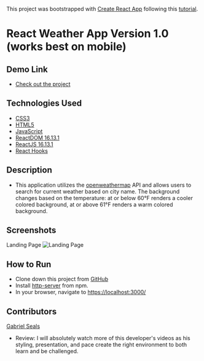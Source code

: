 This project was bootstrapped with [Create React App](https://github.com/facebook/create-react-app) following this [tutorial](https://youtu.be/GuA0_Z1llYU).

# React Weather App Version 1.0 (works best on mobile)

## Demo Link

* [Check out the project](https://reactweatherapp-51133.firebaseapp.com)

## Technologies Used

* [CSS3](https://www.w3.org/Style/CSS/Overview.en.html)
* [HTML5](https://html.spec.whatwg.org/multipage/)
* [JavaScript](https://www.javascript.com/)
* [ReactDOM 16.13.1](https://www.npmjs.com/package/react-dom)
* [ReactJS 16.13.1](https://reactjs.org/docs/create-a-new-react-app.html)
* [React Hooks](https://reactjs.org/docs/hooks-intro.html)

## Description

* This application utilizes the [openweathermap](https://openweathermap.org/api) API and allows users to search for current weather based on city name. The background changes based on the temperature: at or below 60°F renders a cooler colored background, at or above 61°F renders a warm colored background.

## Screenshots

Landing Page
![Landing Page](https://cdn.pixabay.com/photo/2017/08/04/05/37/coming-soon-2579123_960_720.jpg)

## How to Run

* Clone down this project from [GitHub](https://github.com/gseals/ReactWeatherApp)
* Install [http-server](https://www.npmjs.com/package/http-server) from npm.
* In your browser, navigate to [https://localhost:3000/](https://localhost:3000/)

## Contributors

[Gabriel Seals](https://github.com/gseals)

* Review: I will absolutely watch more of this developer's videos as his styling, presentation, and pace create the right environment to both learn and be challenged.
